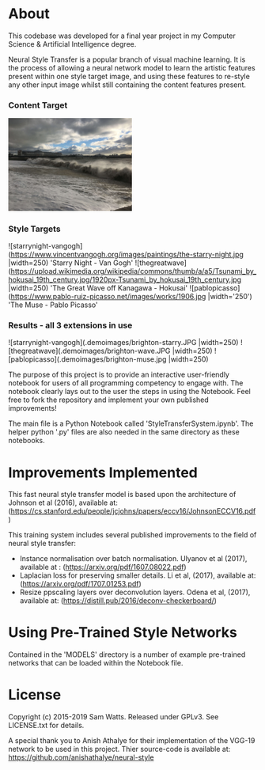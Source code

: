 
# About #
This codebase was developed for a final year project in my Computer Science & Artificial Intelligence degree.

Neural Style Transfer is a popular branch of visual machine learning. It is the process of allowing a neural network model to learn the artistic features present within one style target image, and using these features to re-style any other input image whilst still containing the content features present.
### Content Target ###

<img src=".demoimages/brighton.JPG" width="250" />


### Style Targets ###
![starrynight-vangogh](https://www.vincentvangogh.org/images/paintings/the-starry-night.jpg |width=250) 'Starry Night - Van Gogh'
![thegreatwave](https://upload.wikimedia.org/wikipedia/commons/thumb/a/a5/Tsunami_by_hokusai_19th_century.jpg/1920px-Tsunami_by_hokusai_19th_century.jpg |width=250) 'The Great Wave off Kanagawa - Hokusai'
![pablopicasso](https://www.pablo-ruiz-picasso.net/images/works/1906.jpg |width='250') 'The Muse - Pablo Picasso'


### Results - all 3 extensions in use ###
![starrynight-vangogh](.demoimages/brighton-starry.JPG |width=250)
![thegreatwave](.demoimages/brighton-wave.JPG |width=250)
![pablopicasso](.demoimages/brighton-muse.jpg |width=250)


The purpose of this project is to provide an interactive user-friendly notebook for users of all programming competency to engage with. The notebook clearly lays out to the user the steps in using the Notebook. Feel free to fork the repository and implement your own published improvements! 

The main file is a Python Notebook called 'StyleTransferSystem.ipynb'.
The helper python '.py' files are also needed in the same directory as these notebooks. 

# Improvements Implemented #
This fast neural style transfer model is based upon the architecture of Johnson et al (2016), available at: (https://cs.stanford.edu/people/jcjohns/papers/eccv16/JohnsonECCV16.pdf)

This training system includes several published improvements to the field of neural style transfer:

- Instance normalisation over batch normalisation. Ulyanov et al (2017), available at : (https://arxiv.org/pdf/1607.08022.pdf)
- Laplacian loss for preserving smaller details. Li et al, (2017), available at: (https://arxiv.org/pdf/1707.01253.pdf)
- Resize ppscaling layers over deconvolution layers. Odena et al, (2017), available at: (https://distill.pub/2016/deconv-checkerboard/)

# Using Pre-Trained Style Networks #
Contained in the 'MODELS' directory is a number of example pre-trained networks that can be loaded within the Notebook file.

# License #
Copyright (c) 2015-2019 Sam Watts. Released under GPLv3. See LICENSE.txt for details.

A special thank you to Anish Athalye for their implementation of the VGG-19 network to be used in this project.
Thier source-code is available at: https://github.com/anishathalye/neural-style
